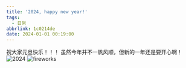 ```yaml
---
title: '2024, happy new year!'
tags:
  - 日常
abbrlink: 1c0214de
date: 2024-01-01 00:19:00
---
```


祝大家元旦快乐！！！
虽然今年并不一帆风顺，但新的一年还是要开心啊！
![2024](2024.webp)
![fireworks](th.webp)